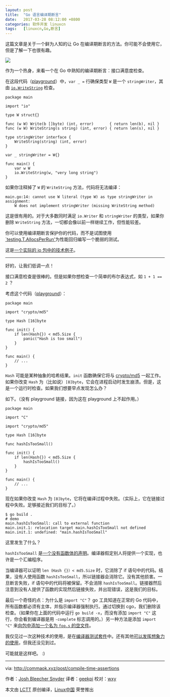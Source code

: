 ```yaml
---
layout: post
title:	"Go 语言编译期断言"
date:	2017-03-28 08:12:00 +0800 
categories:	软件开发 linuxcn 
tags:	[linuxcn,Go,断言]
---
```



这篇文章是关于一个鲜为人知的让 Go 在编译期断言的方法。你可能不会使用它，但是了解一下也很有趣。


![](/Asserts/Images//attachment/album/201703/28/163806gkdzz3e36e3nkecn.png)


作为一个热身，来看一个在 Go 中熟知的编译期断言：接口满意度检查。


在这段代码（[playground](https://play.golang.org/p/MJ6zF1oNsX)）中，`var _ =` 行确保类型 `W` 是一个 `stringWriter`，其由 [`io.WriteString`](https://golang.org/pkg/io/#WriteString) 检查。



```
package main

import "io"

type W struct{}

func (w W) Write(b []byte) (int, error)       { return len(b), nil }
func (w W) WriteString(s string) (int, error) { return len(s), nil }

type stringWriter interface {
    WriteString(string) (int, error)
}

var _ stringWriter = W{}

func main() {
    var w W
    io.WriteString(w, "very long string")
}

```

如果你注释掉了 `W` 的 `WriteString` 方法，代码将无法编译：



```
main.go:14: cannot use W literal (type W) as type stringWriter in assignment:
    W does not implement stringWriter (missing WriteString method)

```

这是很有用的。对于大多数同时满足 `io.Writer` 和 `stringWriter` 的类型，如果你删除 `WriteString` 方法，一切都会像以前一样继续工作，但性能较差。


你可以使用编译期断言保护你的代码，而不是试图使用[`testing.T.AllocsPerRun'](https://golang.org/pkg/testing/#AllocsPerRun)为性能回归编写一个脆弱的测试。


这是[一个实际的 io 包中的技术例子](https://github.com/golang/go/blob/go1.8rc2/src/io/multi.go#L72)。




---


好的，让我们低调一点！


接口满意检查是很棒的。但是如果你想检查一个简单的布尔表达式，如 `1 + 1 == 2` ？


考虑这个代码（[playground](https://play.golang.org/p/mjIMWsWu4V)）：



```
package main

import "crypto/md5"

type Hash [16]byte

func init() {
    if len(Hash{}) < md5.Size {
        panic("Hash is too small")
    }
}

func main() {
    // ...
}

```

`Hash` 可能是某种抽象的哈希结果。`init` 函数确保它将与 [crypto/md5](https://golang.org/pkg/crypto/md5/) 一起工作。如果你改变 `Hash` 为（比如说）`[8]byte`，它会在进程启动时发生崩溃。但是，这是一个运行时检查。如果我们想要早点发现怎么办？


如下。（没有 playground 链接，因为这在 playground 上不起作用。）



```
package main

import "C"

import "crypto/md5"

type Hash [16]byte

func hashIsTooSmall()

func init() {
    if len(Hash{}) < md5.Size {
        hashIsTooSmall()
    }
}

func main() {
    // ...
}

```

现在如果你改变 `Hash` 为 `[8]byte`，它将在编译过程中失败。（实际上，它在链接过程中失败。足够接近我们的目标了。）



```
$ go build .
# demo
main.hashIsTooSmall: call to external function
main.init.1: relocation target main.hashIsTooSmall not defined
main.init.1: undefined: "main.hashIsTooSmall"

```

这里发生了什么？


`hashIsTooSmall` 是[一个没有函数体的声明](https://golang.org/ref/spec#Function_declarations)。编译器假定别人将提供一个实现，也许是一个汇编程序。


当编译器可以证明 `len（Hash {}）< md5.Size` 时，它消除了 if 语句中的代码。结果，没有人使用函数 `hashIsTooSmall`，所以链接器会消除它。没有其他损害。一旦断言失败，if 语句中的代码将被保留。不会消除 `hashIsTooSmall`。链接器然后注意到没有人提供了函数的实现然后链接失败，并出现错误，这是我们的目标。


最后一个奇怪的点：为什么是 `import "C"`？ go 工具知道在正常的 Go 代码中，所有函数都必须有主体，并指示编译器强制执行。通过切换到 cgo，我们删除该检查。（如果你在上面的代码中运行 `go build -x`，而没有添加 `import "C"` 这行，你会看到编译器是用 `-complete` 标志调用的。）另一种方法是添加 `import "C"` 来[向包中添加一个名为 `foo.s` 的空文件](https://github.com/golang/go/blob/go1.8rc2/src/os/signal/sig.s)。


我仅见过一次这种技术的使用，是在[编译器测试套件](https://github.com/golang/go/blob/go1.8rc2/test/fixedbugs/issue9608.dir/issue9608.go)中。还有其他[可以发挥想象力的使用](https://github.com/golang/go/blob/go1.8rc2/src/runtime/hashmap.go#L261)，但我还没见到过。


可能就是这样吧。 :)




---


via: <http://commaok.xyz/post/compile-time-assertions>


作者：[Josh Bleecher Snyder](https://twitter.com/commaok) 译者：[geekpi](https://github.com/geekpi) 校对：[wxy](https://github.com/wxy)


本文由 [LCTT](https://github.com/LCTT/TranslateProject) 原创编译，[Linux中国](https://linux.cn/) 荣誉推出
